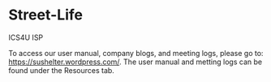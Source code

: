 # Street-Life
ICS4U ISP

To access our user manual, company blogs, and meeting logs, please go to: https://sushelter.wordpress.com/. The user manual and metting logs can be found under the Resources tab.
